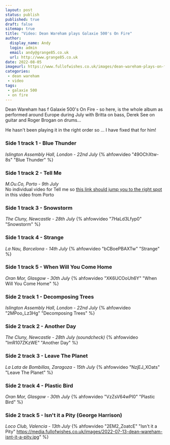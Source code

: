 ```yaml
---
layout: post
status: publish
published: true
draft: false
sitemap: true
title: "Video: Dean Wareham plays Galaxie 500's On Fire"
author: 
  display_name: Andy
  login: admin
  email: andy@grange85.co.uk
  url: http://www.grange85.co.uk
date: 2022-08-05
imageurl: https://www.fullofwishes.co.uk/images/dean-wareham-plays-on-fire-2022.jpg
categories:
 - dean wareham
 - video
tags:
 - galaxie 500
 - on fire
---
```

Dean Wareham has 
f Galaxie 500's On Fire - so here, is the whole album as performed around Europe during July with Britta on bass, Derek See on guitar and Roger Brogan on drums... 

He hasn't been playing it in the right order so ... I have fixed that for him!

### Side 1 track 1 - Blue Thunder
_Islington Assembly Hall, London - 22nd July_
{% ahfowvideo "49OChXtw-8s" "Blue Thunder" %}

### Side 1 track 2 - Tell Me
_M.Ou.Co, Porto - 9th July_  
No individual video for Tell me so [this link should jump you to the right spot](https://www.youtube.com/watch?v=k8sjv_-u2wU&t=1120s) in this video from Porto

### Side 1 track 3 - Snowstorm
_The Cluny, Newcastle - 28th July_
{% ahfowvideo "7HaLd3Lfyp0" "Snowstorm" %}

### Side 1 track 4 - Strange
_La Nau, Barcelona - 14th July_
{% ahfowvideo "bCBoePBAXTw" "Strange" %}

### Side 1 track 5 - When Will You Come Home
_Oran Mor, Glasgow - 30th July_
{% ahfowvideo "XK6UCOoUh6Y" "When Will You Come Home" %}

### Side 2 track 1 - Decomposing Trees
_Islington Assembly Hall, London - 22nd July_
{% ahfowvideo "2MPoo_Lz3Hg" "Decomposing Trees" %}

### Side 2 track 2 - Another Day
_The Cluny, Newcastle - 28th July (soundcheck)_
{% ahfowvideo "ImR107ZKzWE" "Another Day" %}

### Side 2 track 3 - Leave The Planet
_La Lata de Bombillas, Zaragoza - 15th July_
{% ahfowvideo "NzjEJ_XOats" "Leave The Planet" %}

### Side 2 track 4 - Plastic Bird
_Oran Mor, Glasgow - 30th July_
{% ahfowvideo "VzZsV64wPI0" "Plastic Bird" %}

### Side 2 track 5 - Isn't it a Pity (George Harrison)
_Loco Club, Valencia - 13th July_
{% ahfowvideo "2EM2_ZoatcE" "Isn't it a Pity" https://media.fullofwishes.co.uk/images/2022-07-13-dean-wareham-isnt-it-a-pity.jpg" %}

